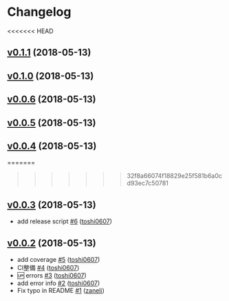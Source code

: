 # Changelog

<<<<<<< HEAD
## [v0.1.1](https://github.com/toshi0607/gig/compare/v0.1.0...v0.1.1) (2018-05-13)


## [v0.1.0](https://github.com/toshi0607/gig/compare/v0.0.6...v0.1.0) (2018-05-13)


## [v0.0.6](https://github.com/toshi0607/gig/compare/v0.0.5...v0.0.6) (2018-05-13)


## [v0.0.5](https://github.com/toshi0607/gig/compare/v0.0.4...v0.0.5) (2018-05-13)


## [v0.0.4](https://github.com/toshi0607/gig/compare/v0.0.4...v0.0.4) (2018-05-13)

=======
>>>>>>> 32f8a66074f18829e25f581b6a0cd93ec7c50781

## [v0.0.3](https://github.com/toshi0607/gig/compare/v0.0.2...v0.0.3) (2018-05-13)

* add release script [#6](https://github.com/toshi0607/gig/pull/6) ([toshi0607](https://github.com/toshi0607))

## [v0.0.2](https://github.com/toshi0607/gig/compare/v0.0.1...v0.0.2) (2018-05-13)

* add coverage [#5](https://github.com/toshi0607/gig/pull/5) ([toshi0607](https://github.com/toshi0607))
* CI整備 [#4](https://github.com/toshi0607/gig/pull/4) ([toshi0607](https://github.com/toshi0607))
* :up: errors [#3](https://github.com/toshi0607/gig/pull/3) ([toshi0607](https://github.com/toshi0607))
* add error info [#2](https://github.com/toshi0607/gig/pull/2) ([toshi0607](https://github.com/toshi0607))
* Fix typo in README [#1](https://github.com/toshi0607/gig/pull/1) ([zaneli](https://github.com/zaneli))
